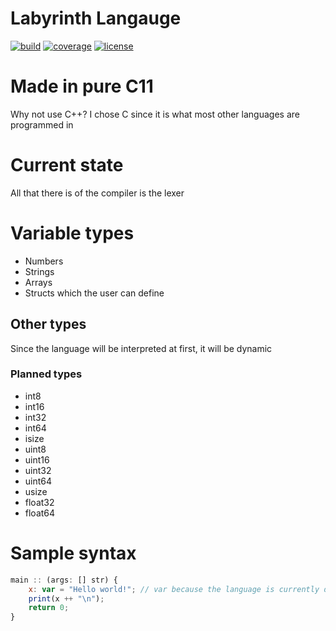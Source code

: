 # Labyrinth Langauge

[![build](https://gitlab.com/Ralakus/LabyrinthLanguage/badges/master/build.svg)](https://gitlab.com/Ralakus/LabyrinthLanguage/pipelines)
[![coverage](https://gitlab.com/Ralakus/LabyrinthLanguage/badges/master/coverage.svg)](https://gitlab.com/Ralakus/LabyrinthLanguage/-/jobs)
[![license](http://img.shields.io/badge/license-MIT-blue.svg)](./LICENSE)

# Made in pure C11
Why not use C++?
I chose C since it is what most other languages are programmed in

# Current state
All that there is of the compiler is the lexer

# Variable types
* Numbers
* Strings
* Arrays
* Structs which the user can define

## Other types
Since the language will be interpreted at first, it will be dynamic
### Planned types
* int8
* int16
* int32
* int64
* isize
* uint8
* uint16
* uint32
* uint64
* usize
* float32
* float64

# Sample syntax 
```javascript
main :: (args: [] str) {
    x: var = "Hello world!"; // var because the language is currently dynamic
    print(x ++ "\n");
    return 0;
}
```